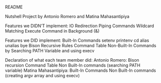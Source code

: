 README

Nutshell Project
by Antonio Romero and Matina Mahasantipiya

Features we DIDN’T implement:
        IO Redirection
        Piping Commands
        Wildcard Matching
        Execute Command in Background (&)


Features we DID implement:
        Built-In Commands
                setenv
                printenv
                cd
                alias
                unalias
                bye
        Bison Recursive Rules
        Command Table
        Non-Built-In Commands by Searching PATH Variable and using execv


Declaration of what each team member did:
        Antonio Romero:
                Bison recursion
                Command Table
                Non Built-In commands (searching PATH variable)
        Matina Mahasantipiya:
                Built-In Commands
                Non Built-In commands (creating argv array and using execv)
